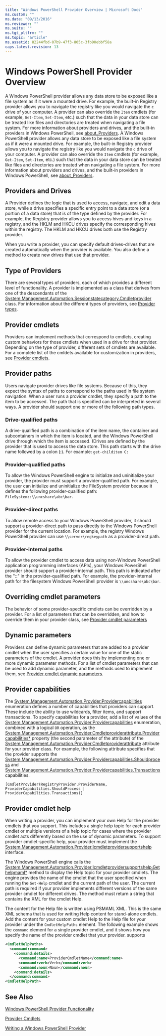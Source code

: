 ```yaml
---
title: "Windows PowerShell Provider Overview | Microsoft Docs"
ms.custom: ""
ms.date: "09/13/2016"
ms.reviewer: ""
ms.suite: ""
ms.tgt_pltfrm: ""
ms.topic: "article"
ms.assetid: 82244fbd-07b9-47f3-805c-3fb90ebbf58a
caps.latest.revision: 13
---
```

# Windows PowerShell Provider Overview

A Windows PowerShell provider allows any data store to be exposed like a file system as if it were a mounted drive. For example, the built-in Registry provider allows you to navigate the registry like you would navigate the `c` drive of your computer. A provider can also override the `Item` cmdlets (for example, `Get-Item`, `Set-Item`, etc.) such that the data in your data store can be treated like files and directories are treated when navigating a file system. For more information about providers and drives, and the built-in providers in  Windows PowerShell, see [about_Providers](/powershell/module/microsoft.powershell.core/about/about_providers).
A Windows PowerShell provider allows any data store to be exposed like a file system as if it were a mounted drive. For example, the built-in Registry provider allows you to navigate the registry like you would navigate the `c` drive of your computer. A provider can also override the `Item` cmdlets (for example, `Get-Item`, `Set-Item`, etc.) such that the data in your data store can be treated like files and directories are treated when navigating a file system. For more information about providers and drives, and the built-in providers in  Windows PowerShell, see [about_Providers](/powershell/module/microsoft.powershell.core/about/about_providers).

## Providers and Drives

 A Provider defines the logic that is used to access, navigate, and edit a data store, while a drive specifies a specific entry point to a data store (or a portion of a data store) that is of the type defined by the provider. For example, the Registry provider allows you to access hives and keys in a registry, and the HKLM and HKCU drives specify the corresponding hives within the registry. The HKLM and HKCU drives both use the Registry provider.

 When you write a provider, you can specify default drives-drives that are created automatically when the provider is available. You also define a method to create new drives that use that provider.

## Type of Providers

 There are several types of providers, each of which provides a different level of functionality. A provider is implemented as a class that derives from one of the descendants of the [System.Management.Automation.Sessionstatecategory.Cmdletprovider](/dotnet/api/System.Management.Automation.SessionStateCategory.CmdletProvider) class. For information about the different types of providers, see [Provider types](./provider-types.md).

## Provider cmdlets

 Providers can implement methods that correspond to cmdlets, creating custom behaviors for those cmdlets when used in a drive for that provider. Depending on the type of provider, different sets of cmdlets are available. For a complete list of the cmldets available for customization in providers, see [Provider cmdlets](./provider-cmdlets.md).

## Provider paths

 Users navigate provider drives like file systems. Because of this, they expect the syntax of paths to correspond to the paths used in file system navigation. When a user runs a provider cmdlet, they specify a path to the item to be accessed. The path that is specified can be interpreted in several ways. A provider should support one or more of the following path types.

### Drive-qualified paths

 A drive-qualified path is a combination of the item name, the container and subcontainers in which the item is located, and the Windows PowerShell drive through which the item is accessed. (Drives are defined by the provider that is used to access the data store. This path starts with the drive name followed by a colon (:). For example: `get-childitem C:`

### Provider-qualified paths

 To allow the Windows PowerShell engine to initialize and uninitialize your provider, the provider must support a provider-qualified path. For example, the user can initialize and uninitialize the FileSystem provider because it defines the following provider-qualified path: `FileSystem::\\uncshare\abc\bar`.

### Provider-direct paths

 To allow remote access to your Windows PowerShell provider, it should support a provider-direct path to pass directly to the Windows PowerShell provider for the current location. For example, the registry Windows PowerShell provider can use `\\server\regkeypath` as a provider-direct path.

### Provider-internal paths

 To allow the provider cmdlet to access data using non-Windows PowerShell application programming interfaces (APIs), your Windows PowerShell provider should support a provider-internal path. This path is indicated after the "::" in the provider-qualified path. For example, the provider-internal path for the filesystem Windows PowerShell provider is `\\uncshare\abc\bar`.

## Overriding cmdlet parameters

 The behavior of some provider-specific cmdlets can be overridden by a provider. For a list of parameters that can be overridden, and how to override them in your provider class, see [Provider cmdlet parameters](./provider-cmdlet-parameters.md)

## Dynamic parameters

 Providers can define dynamic parameters that are added to a provider cmdlet when the user specifies a certain value for one of the static parameters of the cmdlet. A provider does this by implementing one or more dynamic parameter methods. For a list of cmdlet parameters that can be used to add dynamic parameter, and the methods used to implement them, see [Provider cmdlet dynamic parameters](./provider-cmdlet-dynamic-parameters.md).

## Provider capabilities

 The [System.Management.Automation.Provider.Providercapabilities](/dotnet/api/System.Management.Automation.Provider.ProviderCapabilities) enumeration  defines a number of capabilities that providers can support. These include the ability to use wildcards, filter items, and support transactions. To specify capabilities for a provider, add a list of values of the  [System.Management.Automation.Provider.Providercapabilities](/dotnet/api/System.Management.Automation.Provider.ProviderCapabilities) enumeration, combined with a logical `OR` operation, as the [System.Management.Automation.Provider.Cmdletproviderattribute.Providercapabilities*](/dotnet/api/System.Management.Automation.Provider.CmdletProviderAttribute.ProviderCapabilities) property (the second parameter of the attribute) of the [System.Management.Automation.Provider.Cmdletproviderattribute](/dotnet/api/System.Management.Automation.Provider.CmdletProviderAttribute) attribute for your provider class. For example, the following attribute specifies that the provider supports the [System.Management.Automation.Provider.Providercapabilities.Shouldprocess](/dotnet/api/System.Management.Automation.Provider.ProviderCapabilities.ShouldProcess) and [System.Management.Automation.Provider.Providercapabilities.Transactions](/dotnet/api/System.Management.Automation.Provider.ProviderCapabilities.Transactions) capabilities.

```
[CmdletProvider(RegistryProvider.ProviderName, ProviderCapabilities.ShouldProcess | ProviderCapabilities.Transactions)]

```

## Provider cmdlet help

 When writing a provider, you can implement your own Help for the provider cmdlets that you support. This includes a single help topic for each provider cmdlet or multiple versions of a help topic for cases where the provider cmdlet acts differently based on the use of dynamic parameters. To support provider cmdlet-specific help, your provider must implement the [System.Management.Automation.Provider.Icmdletprovidersupportshelp](/dotnet/api/System.Management.Automation.Provider.ICmdletProviderSupportsHelp) interface.

 The Windows PowerShell engine calls the [System.Management.Automation.Provider.Icmdletprovidersupportshelp.Gethelpmaml*](/dotnet/api/System.Management.Automation.Provider.ICmdletProviderSupportsHelp.GetHelpMaml) method to display the Help topic for your provider cmdlets. The engine provides the name of the cmdlet that the user specified when running the `Get-Help` cmdlet and the current path of the user. The current path is required if your provider implements different versions of the same provider cmdlet for different drives. The method must return a string that contains the XML for the cmdlet Help.

 The content for the Help file is written using PSMAML XML. This is the same XML schema that is used for writing Help content for stand-alone cmdlets. Add the content for your custom cmdlet Help to the Help file for your provider under the `CmdletHelpPaths` element. The following example shows the `command` element for a single provider cmdlet, and it shows how you specify the name of the provider cmdlet that your provider. supports

```xml
<CmdletHelpPaths>
  <command:command>
    <command:details>
      <command:name>ProviderCmdletName</command:name>
      <command:verb>Verb</command:verb>
      <command:noun>Noun</command:noun>
    <command:details>
  </command:command>
<CmdletHelpPath>
```

## See Also

 [Windows PowerShell Provider Functionality](./provider-types.md)

 [Provider Cmdlets](./provider-cmdlets.md)

 [Writing a Windows PowerShell Provider](./writing-a-windows-powershell-provider.md)